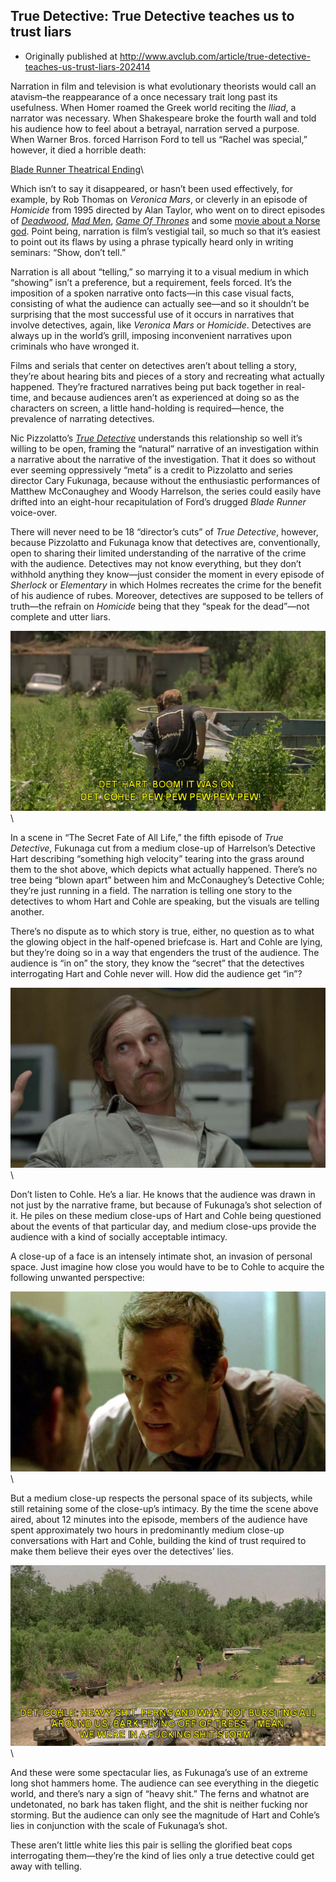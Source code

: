 ## True Detective: True Detective teaches us to trust liars

 * Originally published at http://www.avclub.com/article/true-detective-teaches-us-trust-liars-202414

Narration in film and television is what evolutionary theorists would call an atavism–the reappearance of a once necessary trait long past its usefulness. When Homer roamed the Greek world reciting the *Iliad*, a narrator was necessary. When Shakespeare broke the fourth wall and told his audience how to feel about a betrayal, narration served a purpose. When Warner Bros. forced Harrison Ford to tell us “Rachel was special,” however, it died a horrible death:

[Blade Runner Theatrical Ending](http://www.youtube.com/watch?v=BbKSr3vb32U)\ 

Which isn’t to say it disappeared, or hasn’t been used effectively, for example, by Rob Thomas on *Veronica Mars*, or cleverly in an episode of *Homicide* from 1995 directed by Alan Taylor, who went on to direct episodes of [*Deadwood*](/tv/deadwood/), [*Mad Men*](/tv/mad-men/), [*Game Of Thrones*](/tv/game-of-thrones-experts/) and some [movie about a Norse god](/review/emthor-the-dark-worldem-105261). Point being, narration is film’s vestigial tail, so much so that it’s easiest to point out its flaws by using a phrase typically heard only in writing seminars: “Show, don’t tell.”

Narration is all about “telling,” so marrying it to a visual medium in which “showing” isn’t a preference, but a requirement, feels forced. It’s the imposition of a spoken narrative onto facts—in this case visual facts, consisting of what the audience can actually see—and so it shouldn’t be surprising that the most successful use of it occurs in narratives that involve detectives, again, like *Veronica Mars* or *Homicide*. Detectives are always up in the world’s grill, imposing inconvenient narratives upon criminals who have wronged it.

Films and serials that center on detectives aren’t about telling a story, they’re about hearing bits and pieces of a story and recreating what actually happened. They’re fractured narratives being put back together in real-time, and because audiences aren’t as experienced at doing so as the characters on screen, a little hand-holding is required—hence, the prevalence of narrating detectives.

Nic Pizzolatto’s [*True Detective*](/tv/true-detective/) understands this relationship so well it’s willing to be open, framing the “natural” narrative of an investigation within a narrative about the narrative of the investigation. That it does so without ever seeming oppressively “meta” is a credit to Pizzolatto and series director Cary Fukunaga, because without the enthusiastic performances of Matthew McConaughey and Woody Harrelson, the series could easily have drifted into an eight-hour recapitulation of Ford’s drugged *Blade Runner* voice-over.

There will never need to be 18 “director’s cuts” of *True Detective*, however, because Pizzolatto and Fukunaga know that detectives are, conventionally, open to sharing their limited understanding of the narrative of the crime with the audience. Detectives may not know everything, but they don’t withhold anything they know—just consider the moment in every episode of *Sherlock* or *Elementary* in which Holmes recreates the crime for the benefit of his audience of rubes. Moreover, detectives are supposed to be tellers of truth—the refrain on *Homicide* being that they “speak for the dead”—not complete and utter liars.

![503738](images/tv/true-detective/503738.jpg)\ 

In a scene in “The Secret Fate of All Life,” the fifth episode of *True Detective*, Fukunaga cut from a medium close-up of Harrelson’s Detective Hart describing “something high velocity” tearing into the grass around them to the shot above, which depicts what actually happened. There’s no tree being “blown apart” between him and McConaughey’s Detective Cohle; they’re just running in a field. The narration is telling one story to the detectives to whom Hart and Cohle are speaking, but the visuals are telling another.

There’s no dispute as to which story is true, either, no question as to what the glowing object in the half-opened briefcase is. Hart and Cohle are lying, but they’re doing so in a way that engenders the trust of the audience. The audience is “in on” the story, they know the “secret” that the detectives interrogating Hart and Cohle never will. How did the audience get “in”?

![503739](images/tv/true-detective/503739.jpg)\ 

Don’t listen to Cohle. He’s a liar. He knows that the audience was drawn in not just by the narrative frame, but because of Fukunaga’s shot selection of it. He piles on these medium close-ups of Hart and Cohle being questioned about the events of that particular day, and medium close-ups provide the audience with a kind of socially acceptable intimacy.

A close-up of a face is an intensely intimate shot, an invasion of personal space. Just imagine how close you would have to be to Cohle to acquire the following unwanted perspective:

![503740](images/tv/true-detective/503740.jpg)\ 

But a medium close-up respects the personal space of its subjects, while still retaining some of the close-up’s intimacy. By the time the scene above aired, about 12 minutes into the episode, members of the audience have spent approximately two hours in predominantly medium close-up conversations with Hart and Cohle, building the kind of trust required to make them believe their eyes over the detectives’ lies.

![503741](images/tv/true-detective/503741.jpg)\ 

And these were some spectacular lies, as Fukunaga’s use of an extreme long shot hammers home. The audience can see everything in the diegetic world, and there’s nary a sign of “heavy shit.” The ferns and whatnot are undetonated, no bark has taken flight, and the shit is neither fucking nor storming. But the audience can only see the magnitude of Hart and Cohle’s lies in conjunction with the scale of Fukunaga’s shot.

These aren’t little white lies this pair is selling the glorified beat cops interrogating them—they’re the kind of lies only a true detective could get away with telling.
